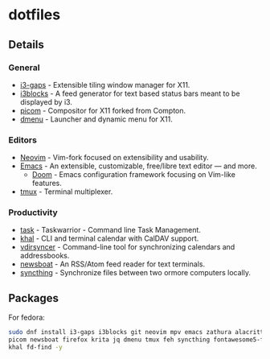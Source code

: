 # dotfiles
## Details
### General
- [i3-gaps](https://github.com/Airblader/i3) - Extensible tiling window manager for X11.
- [i3blocks](https://github.com/vivien/i3blocks) - A feed generator for text based status bars meant to be displayed by i3. 
- [picom](https://github.com/yshui/picom) - Compositor for X11 forked from Compton.
- [dmenu](https://github.com/operadicmaniac/dmenu) - Launcher and dynamic menu for X11.
### Editors
- [Neovim](https://github.com/neovim/neovim) -  Vim-fork focused on extensibility and usability.
- [Emacs](https://www.gnu.org/software/emacs/) - An extensible, customizable, free/libre text editor — and more.
	- [Doom](https://github.com/doomemacs/doomemacs) - Emacs configuration framework focusing on Vim-like features.
- [tmux](https://github.com/tmux/tmux) - Terminal multiplexer.
### Productivity
- [task](https://github.com/GothenburgBitFactory/taskwarrior) - Taskwarrior - Command line Task Management.
- [khal](https://github.com/pimutils/khal) - CLI and terminal calendar with CalDAV support.
- [vdirsyncer](https://github.com/pimutils/vdirsyncer) - Command-line tool for synchronizing calendars and addressbooks.
- [newsboat](https://github.com/newsboat/newsboat) -  An RSS/Atom feed reader for text terminals.
- [syncthing](https://github.com/syncthing/syncthing) - Synchronize files between two ormore computers locally. 
## Packages 
For fedora:
```sh
sudo dnf install i3-gaps i3blocks git neovim mpv emacs zathura alacritty python3 python3-pip task \
picom newsboat firefox krita jq dmenu tmux feh syncthing fontawesome5-fonts adb scrcpy ripgrep \
khal fd-find -y
```

<!---For ubuntu:
```sh
sudo dnf install i3-gaps i3blocks git neovim mpv emacs zathura alacritty python3 python3-pip task \
picom ewsboat firefox krita jq dmenu tmux feh syncthing fontawesome5-fonts adb scrcpy ripgrep \
khal fd-find -y
```--->
